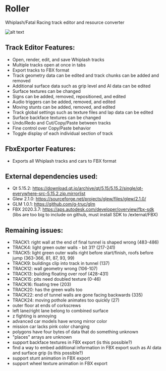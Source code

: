 # Roller
Whiplash/Fatal Racing track editor and resource converter

![alt text](https://github.com/Zizin13/Roller/blob/master/TrackEditor/images/screenshot.png)

## Track Editor Features: 
* Open, render, edit, and save Whiplash tracks
* Multiple tracks open at once in tabs
* Export tracks to FBX format
* Track geometry data can be edited and track chunks can be added and removed
* Additional surface data such as grip level and AI data can be edited
* Surface textures can be changed
* Signs can be added, removed, repositioned, and edited
* Audio triggers can be added, removed, and edited
* Moving stunts can be added, removed, and edited
* Track global settings such as texture files and lap data can be edited
* Surface backface textures can be changed
* Undo/Redo and Cut/Copy/Paste between tracks
* Fine control over Copy/Paste behavior
* Toggle display of each individual section of track

## FbxExporter Features:
* Exports all Whiplash tracks and cars to FBX format

## External dependencies used:
* Qt 5.15.2: https://download.qt.io/archive/qt/5.15/5.15.2/single/qt-everywhere-src-5.15.2.zip.mirrorlist
* Glew 2.1.0: https://sourceforge.net/projects/glew/files/glew/2.1.0/
* GLM 1.0.1: https://github.com/g-truc/glm
* FBX 2020.3.7: https://aps.autodesk.com/developer/overview/fbx-sdk (libs are too big to include on github, must install SDK to /external/FBX)

## Remaining issues:
- TRACK1: right wall at the end of final tunnel is shaped wrong (483-486)
- TRACK4: light green outer walls - bit 31? (217-241)
- TRACK5: light green outer walls right before start/finish, roofs before jump (363-366, 81, 87, 93, 99)
- TRACK9: buildings clip into track in tunnel (137)
- TRACK12: wall geometry wrong (106-107)
- TRACK13: building floating over roof (428-431)
- TRACK15: pits need doubled texture (0-46)
- TRACK16: floating tree (203)
- TRACK20: has the green walls too
- TRACK22: end of tunnel walls are gone facing backwards (335)
- TRACK24: moving pothole animates too quickly (27)
- outer floor at ends of corkscrews
- left lane/right lane belong to combined surface
- z fighting is annoying
- advanced car models have wrong mirror color
- mission car lacks pink color changing
- polygons have four bytes of data that do something unknown
- "places" arrays are unknown
- support backface textures in FBX export (is this possible?)
- find a way to embed additional information in FBX export such as AI data and surface grip (is this possible?)
- support stunt animation in FBX export
- support wheel texture animation in FBX export
